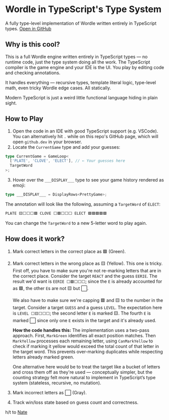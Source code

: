 # Wordle in TypeScript's Type System

A fully type-level implementation of Wordle written entirely in TypeScript types. [Open in GitHub](https://github.dev/alexbckr/ts-wordle)

## Why is this cool?

This is a full Wordle engine written entirely in TypeScript types — no runtime code, just the type system doing all the work. The TypeScript compiler is the game engine and your IDE is the UI. You play by editing code and checking annotations.

It handles everything — recursive types, template literal logic, type-level math, even tricky Wordle edge cases. All statically.

Modern TypeScript is just a weird little functional language hiding in plain sight.

## How to Play

1. Open the code in an IDE with good TypeScript support (e.g. VSCode). You can alternatively hit `.` while on this repo's GitHub page, which will open `github.dev` in your browser.
2. Locate the `CurrentGame` type and add your guesses:

```ts
type CurrentGame = GameLoop<
  ['PLATE', 'CLOVE', 'ELECT'], // ← Your guesses here
  TargetWord
>;
```

3. Hover over the `___DISPLAY___` type to see your game history rendered as emoji:

```ts
type ___DISPLAY___ = DisplayRows<PrettyGame>;
```

The annotation will look like the following, assuming a `TargetWord` of `ELECT`:

```ts
PLATE 🟨⬜⬜⬜🟩 CLOVE ⬜🟩⬜⬜⬜ ELECT 🟩🟩🟩🟩🟩
```

You can change the `TargetWord` to a new 5-letter word to play again.

## How does it work?

1. Mark correct letters in the correct place as 🟩 (Green).
2. Mark correct letters in the wrong place as 🟨 (Yellow). This one is tricky. First off, you have to make sure you're not re-marking letters that are in the correct place. Consider the target `REACT` and the guess `EERIE`. The result we'd want is `EERIE ⬜🟩⬜⬜⬜`; since the `E` is already accounted for as 🟩, the other `E`s are not 🟨 but ⬜.

   We also have to make sure we're capping 🟩 and 🟨 to the number in the target. Consider a target `GUESS` and a guess `LEVEL`. The expectation here is `LEVEL ⬜🟨⬜⬜⬜`; the second letter `E` is marked 🟨. The fourth `E` is marked ⬜ since only one `E` exists in the target and it's already used.

   **How the code handles this:** The implementation uses a two-pass approach. First, `MarkGreen` identifies all exact position matches. Then `MarkYellow` processes each remaining letter, using `CanMarkYellow` to check if marking it yellow would exceed the total count of that letter in the target word. This prevents over-marking duplicates while respecting letters already marked green.

   One alternative here would be to treat the target like a bucket of letters and cross them off as they're used — conceptually simpler, but the counting strategy felt more natural to implement in TypeScript’s type system (stateless, recursive, no mutation).

3. Mark incorrect letters as ⬜ (Gray).
4. Track win/loss state based on guess count and correctness.

h/t to [Nate](https://github.com/nathanhleung)
